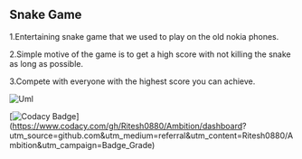 ## Snake Game

 1.Entertaining snake game that we used to play on the old nokia phones.
 
 2.Simple motive of the game is to get a high score with not killing the snake as long as possible.
 
 3.Compete with everyone with the highest score you can achieve.
 
 ![Uml](https://user-images.githubusercontent.com/65916282/125659767-d6d9841a-d306-4973-a42c-32bdef03541d.png)
 
 [![Codacy Badge](https://app.codacy.com/project/badge/Grade/5053dc7d8d5a484ab6a43903f449e8b3)](https://www.codacy.com/gh/Ritesh0880/Ambition/dashboard?     utm_source=github.com&amp;utm_medium=referral&amp;utm_content=Ritesh0880/Ambition&amp;utm_campaign=Badge_Grade)
 

